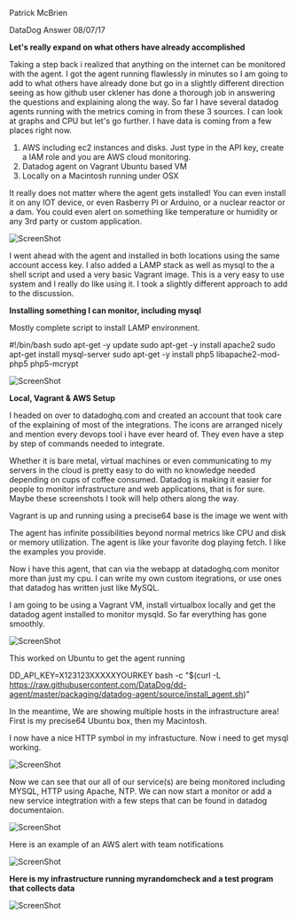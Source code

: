 Patrick McBrien

DataDog Answer
08/07/17

**Let's really expand on what others have already accomplished**

Taking a step back i realized that anything on the internet can be monitored with the agent. I got the agent running flawlessly in minutes so I am going to add to what others have already done but go in a slightly different direction seeing as how github user cklener has done a thorough job in answering the questions and explaining along the way. So far I have several datadog agents running with the metrics coming in from these 3 sources. I can look at graphs and CPU but let's go further. I have data is coming from a few places right now.

1. AWS including ec2 instances and disks. Just type in the API key, create a IAM role and you are AWS cloud monitoring.
2. Datadog agent on Vagrant Ubuntu based VM
3. Locally on a Macintosh running under OSX

It really does not matter where the agent gets installed! You can even install it on any IOT device, or even Rasberry PI or Arduino, or a nuclear reactor or a dam. You could even alert on something like temperature or humidity or any 3rd party or custom application.

![ScreenShot](https://raw.github.com/pmcbrien/hiring-engineers/master/ddog/linking-to_aws.png)

I went ahead with the agent and installed in both locations using the same account access key. I also added a LAMP stack as well as mysql to the a shell script and used a very basic Vagrant image. This is a very easy to use system and I really do like using it. I took a slightly different approach to add to the discussion.

**Installing something I can monitor, including mysql**

Mostly complete script to install LAMP environment. 

#!/bin/bash
sudo apt-get -y update
sudo apt-get -y install apache2
sudo apt-get install mysql-server 
sudo apt-get -y install php5 libapache2-mod-php5 php5-mcrypt

![ScreenShot](https://raw.github.com/pmcbrien/hiring-engineers/master/ddog/downloadvagrant.png)

**Local, Vagrant & AWS Setup**

I headed on over to datadoghq.com and created an account that took care of the explaining of most of the integrations. The icons are arranged nicely and mention every devops tool i have ever heard of. They even have a step by step of commands needed to integrate. 

Whether it is bare metal, virtual machines or even communicating to my servers in the cloud is pretty easy to do with no knowledge needed depending on cups of coffee consumed. Datadog is making it easier for people to monitor infrastructure and web applications, that is for sure. Maybe these screenshots I took will help others along the way. 

Vagrant is up and running using a precise64 base is the image we went with

The agent has infinite possibilities beyond normal metrics like CPU and disk or memory utilization.  The agent is like your favorite dog playing fetch. I like the examples you provide. 

Now i have this agent, that can via the webapp at datadoghq.com monitor more than just my cpu. I can write my own custom itegrations, or use ones that datadog has written just like MySQL. 

I am going to be using a Vagrant VM, install virtualbox locally and get the datadog agent installed to monitor mysqld. So far everything has gone smoothly.

![ScreenShot](https://raw.github.com/pmcbrien/hiring-engineers/master/ddog/installing_virtualbox_mac.png)

This worked on Ubuntu to get the agent running

DD_API_KEY=X123123XXXXXYOURKEY bash -c "$(curl -L https://raw.githubusercontent.com/DataDog/dd-agent/master/packaging/datadog-agent/source/install_agent.sh)"

In the meantime, We are showing multiple hosts in the infrastructure area! First is my precise64 Ubuntu box, then my Macintosh.

I now have a nice HTTP symbol in my infrastucture. Now i need to get mysql working.

![ScreenShot](https://raw.github.com/pmcbrien/hiring-engineers/master/ddog/mysql.png)

Now we can see that our all of our service(s) are being monitored including MYSQL, HTTP using Apache, NTP. We can now start a monitor or add a new service integtration with a few steps that can be found in datadog documentaion.

![ScreenShot](https://raw.github.com/pmcbrien/hiring-engineers/master/ddog/More-Apps-MYSQL.png)

Here is an example of an AWS alert with team notifications

![ScreenShot](https://raw.github.com/pmcbrien/hiring-engineers/master/ddog/AWSalertNotify.png)

**Here is my infrastructure running myrandomcheck and a test program that collects data**

![ScreenShot](https://raw.github.com/pmcbrien/hiring-engineers/master/ddog/CustomIntegration.png)
